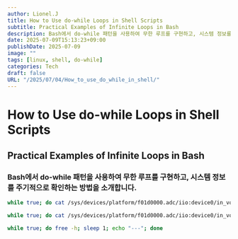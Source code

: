 ```yaml
---
author: Lionel.J
title: How to Use do-while Loops in Shell Scripts
subtitle: Practical Examples of Infinite Loops in Bash
description: Bash에서 do-while 패턴을 사용하여 무한 루프를 구현하고, 시스템 정보를 주기적으로 확인하는 방법을 소개합니다.
date: 2025-07-09T15:13:23+09:00
publishDate: 2025-07-09
image: ""
tags: [linux, shell, do-while]
categories: Tech
draft: false
URL: "/2025/07/04/How_to_use_do_while_in_shell/"
---
```

# How to Use do-while Loops in Shell Scripts

## Practical Examples of Infinite Loops in Bash

### Bash에서 do-while 패턴을 사용하여 무한 루프를 구현하고, 시스템 정보를 주기적으로 확인하는 방법을 소개합니다.

```bash
while true; do cat /sys/devices/platform/f01d0000.adc/iio:device0/in_voltage3_raw; sleep 1; done
```

```bash
while true; do cat /sys/devices/platform/f01d0000.adc/iio:device0/in_voltage3_raw; done
```

```bash
while true; do free -h; sleep 1; echo "---"; done
```
